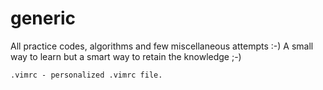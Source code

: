 generic
=======

All practice codes, algorithms and few miscellaneous attempts :-)
A small way to learn but a smart way to retain the knowledge ;-)

	.vimrc - personalized .vimrc file.
